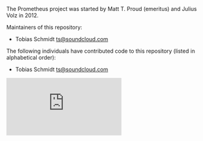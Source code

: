 The Prometheus project was started by Matt T. Proud (emeritus) and
Julius Volz in 2012.

Maintainers of this repository:

* Tobias Schmidt <ts@soundcloud.com>

The following individuals have contributed code to this repository
(listed in alphabetical order):

* Tobias Schmidt <ts@soundcloud.com>


[![Analytics](https://kubernetes-site.appspot.com/UA-36037335-10/GitHub/Godeps/_workspace/src/github.com/prometheus/procfs/AUTHORS.md?pixel)]()
